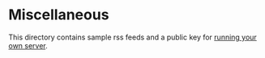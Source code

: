 # Miscellaneous

This directory contains sample rss feeds and a public key for [running your own server](https://github.com/kristopolous/DRR/wiki/Join-the-Federation).
